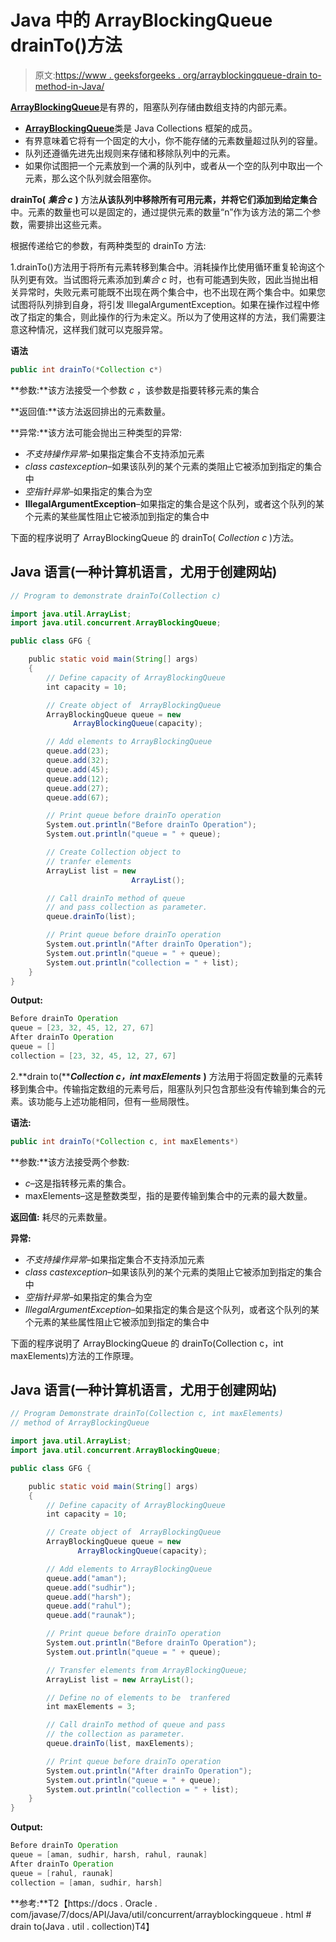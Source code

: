 # Java 中的 ArrayBlockingQueue drainTo()方法

> 原文:[https://www . geeksforgeeks . org/arrayblockingqueue-drain to-method-in-Java/](https://www.geeksforgeeks.org/arrayblockingqueue-drainto-method-in-java/)

[**ArrayBlockingQueue**](https://www.geeksforgeeks.org/arrayblockingqueue-class-in-java/)是有界的，阻塞队列存储由数组支持的内部元素。

*   [**ArrayBlockingQueue**](https://www.geeksforgeeks.org/arrayblockingqueue-class-in-java/)类是 Java Collections 框架的成员。
*   有界意味着它将有一个固定的大小，你不能存储的元素数量超过队列的容量。
*   队列还遵循先进先出规则来存储和移除队列中的元素。
*   如果你试图把一个元素放到一个满的队列中，或者从一个空的队列中取出一个元素，那么这个队列就会阻塞你。

**drainTo(** ***集合 c*** **)** 方法**从该队列中移除所有可用元素，并将它们添加到给定集合**中。元素的数量也可以是固定的，通过提供元素的数量“n”作为该方法的第二个参数，需要排出这些元素。

根据传递给它的参数，有两种类型的 drainTo 方法:

1.drainTo()方法用于将所有元素转移到集合中。消耗操作比使用循环重复轮询这个队列更有效。当试图将元素添加到*集合 c* 时，也有可能遇到失败，因此当抛出相关异常时，失败元素可能既不出现在两个集合中，也不出现在两个集合中。如果您试图将队列排到自身，将引发 IllegalArgumentException。如果在操作过程中修改了指定的集合，则此操作的行为未定义。所以为了使用这样的方法，我们需要注意这种情况，这样我们就可以克服异常。

**语法**

```java
public int drainTo(*Collection c*)
```

**参数:**该方法接受一个参数 *c* ，该参数是指要转移元素的集合

**返回值:**该方法返回排出的元素数量。

**异常:**该方法可能会抛出三种类型的异常:

*   *不支持操作异常*–如果指定集合不支持添加元素
*   *class castexception*–如果该队列的某个元素的类阻止它被添加到指定的集合中
*   *空指针异常*–如果指定的集合为空
*   **IllegalArgumentException**–如果指定的集合是这个队列，或者这个队列的某个元素的某些属性阻止它被添加到指定的集合中

下面的程序说明了 ArrayBlockingQueue 的 drainTo( *Collection c* )方法。

## Java 语言(一种计算机语言，尤用于创建网站)

```java
// Program to demonstrate drainTo(Collection c)

import java.util.ArrayList;
import java.util.concurrent.ArrayBlockingQueue;

public class GFG {

    public static void main(String[] args)
    {
        // Define capacity of ArrayBlockingQueue
        int capacity = 10;

        // Create object of  ArrayBlockingQueue
        ArrayBlockingQueue queue = new
              ArrayBlockingQueue(capacity);

        // Add elements to ArrayBlockingQueue
        queue.add(23);
        queue.add(32);
        queue.add(45);
        queue.add(12);
        queue.add(27);
        queue.add(67);

        // Print queue before drainTo operation
        System.out.println("Before drainTo Operation");
        System.out.println("queue = " + queue);

        // Create Collection object to
        // tranfer elements
        ArrayList list = new
                           ArrayList();

        // Call drainTo method of queue
        // and pass collection as parameter.
        queue.drainTo(list);

        // Print queue before drainTo operation
        System.out.println("After drainTo Operation");
        System.out.println("queue = " + queue);
        System.out.println("collection = " + list);
    }
}
```

**Output:**

```java
Before drainTo Operation
queue = [23, 32, 45, 12, 27, 67]
After drainTo Operation
queue = []
collection = [23, 32, 45, 12, 27, 67]
```

2.**drain to(*****Collection c，int maxElements*** **)** 方法用于将固定数量的元素转移到集合中。传输指定数组的元素号后，阻塞队列只包含那些没有传输到集合的元素。该功能与上述功能相同，但有一些局限性。

**语法:**

```java
public int drainTo(*Collection c, int maxElements*)
```

**参数:**该方法接受两个参数:

*   *c*–这是指转移元素的集合。
*   maxElements–这是整数类型，指的是要传输到集合中的元素的最大数量。

**返回值:**
耗尽的元素数量。

**异常:**

*   *不支持操作异常*–如果指定集合不支持添加元素
*   *class castexception*–如果该队列的某个元素的类阻止它被添加到指定的集合中
*   *空指针异常*–如果指定的集合为空
*   *IllegalArgumentException*–如果指定的集合是这个队列，或者这个队列的某个元素的某些属性阻止它被添加到指定的集合中

下面的程序说明了 ArrayBlockingQueue 的 drainTo(Collection c，int maxElements)方法的工作原理。

## Java 语言(一种计算机语言，尤用于创建网站)

```java
// Program Demonstrate drainTo(Collection c, int maxElements)
// method of ArrayBlockingQueue

import java.util.ArrayList;
import java.util.concurrent.ArrayBlockingQueue;

public class GFG {

    public static void main(String[] args)
    {
        // Define capacity of ArrayBlockingQueue
        int capacity = 10;

        // Create object of  ArrayBlockingQueue
        ArrayBlockingQueue queue = new
               ArrayBlockingQueue(capacity);

        // Add elements to ArrayBlockingQueue
        queue.add("aman");
        queue.add("sudhir");
        queue.add("harsh");
        queue.add("rahul");
        queue.add("raunak");

        // Print queue before drainTo operation
        System.out.println("Before drainTo Operation");
        System.out.println("queue = " + queue);

        // Transfer elements from ArrayBlockingQueue;
        ArrayList list = new ArrayList();

        // Define no of elements to be  tranfered
        int maxElements = 3;

        // Call drainTo method of queue and pass
        // the collection as parameter.
        queue.drainTo(list, maxElements);

        // Print queue before drainTo operation
        System.out.println("After drainTo Operation");
        System.out.println("queue = " + queue);
        System.out.println("collection = " + list);
    }
}
```

**Output:**

```java
Before drainTo Operation
queue = [aman, sudhir, harsh, rahul, raunak]
After drainTo Operation
queue = [rahul, raunak]
collection = [aman, sudhir, harsh]
```

**参考:**T2【https://docs . Oracle . com/javase/7/docs/API/Java/util/concurrent/arrayblockingqueue . html # drain to(Java . util . collection)T4】